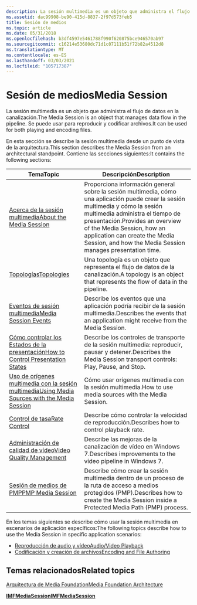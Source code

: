 ```yaml
---
description: La sesión multimedia es un objeto que administra el flujo de datos en la canalización. Se puede usar para reproducir y codificar archivos.
ms.assetid: dac99908-be90-415d-8837-2f97d573feb5
title: Sesión de medios
ms.topic: article
ms.date: 05/31/2018
ms.openlocfilehash: b3df4597e5461788f990f620875bce946570ab97
ms.sourcegitcommit: c16214e53680dc71d1c07111b51f72b82a4512d8
ms.translationtype: MT
ms.contentlocale: es-ES
ms.lasthandoff: 03/03/2021
ms.locfileid: "105717387"
---
```

# <a name="media-session"></a><span data-ttu-id="1982e-104">Sesión de medios</span><span class="sxs-lookup"><span data-stu-id="1982e-104">Media Session</span></span>

<span data-ttu-id="1982e-105">La sesión multimedia es un objeto que administra el flujo de datos en la canalización.</span><span class="sxs-lookup"><span data-stu-id="1982e-105">The Media Session is an object that manages data flow in the pipeline.</span></span> <span data-ttu-id="1982e-106">Se puede usar para reproducir y codificar archivos.</span><span class="sxs-lookup"><span data-stu-id="1982e-106">It can be used for both playing and encoding files.</span></span>

<span data-ttu-id="1982e-107">En esta sección se describe la sesión multimedia desde un punto de vista de la arquitectura.</span><span class="sxs-lookup"><span data-stu-id="1982e-107">This section describes the Media Session from an architectural standpoint.</span></span> <span data-ttu-id="1982e-108">Contiene las secciones siguientes:</span><span class="sxs-lookup"><span data-stu-id="1982e-108">It contains the following sections:</span></span>



| <span data-ttu-id="1982e-109">Tema</span><span class="sxs-lookup"><span data-stu-id="1982e-109">Topic</span></span>                                                                                        | <span data-ttu-id="1982e-110">Descripción</span><span class="sxs-lookup"><span data-stu-id="1982e-110">Description</span></span>                                                                                                                                      |
|----------------------------------------------------------------------------------------------|--------------------------------------------------------------------------------------------------------------------------------------------------|
| [<span data-ttu-id="1982e-111">Acerca de la sesión multimedia</span><span class="sxs-lookup"><span data-stu-id="1982e-111">About the Media Session</span></span>](about-the-media-session.md)                                       | <span data-ttu-id="1982e-112">Proporciona información general sobre la sesión multimedia, cómo una aplicación puede crear la sesión multimedia y cómo la sesión multimedia administra el tiempo de presentación.</span><span class="sxs-lookup"><span data-stu-id="1982e-112">Provides an overview of the Media Session, how an application can create the Media Session, and how the Media Session manages presentation time.</span></span> |
| [<span data-ttu-id="1982e-113">Topologías</span><span class="sxs-lookup"><span data-stu-id="1982e-113">Topologies</span></span>](topologies.md)                                                                 | <span data-ttu-id="1982e-114">Una topología es un objeto que representa el flujo de datos de la canalización.</span><span class="sxs-lookup"><span data-stu-id="1982e-114">A topology is an object that represents the flow of data in the pipeline.</span></span>                                                                        |
| [<span data-ttu-id="1982e-115">Eventos de sesión multimedia</span><span class="sxs-lookup"><span data-stu-id="1982e-115">Media Session Events</span></span>](media-session-events.md)                                             | <span data-ttu-id="1982e-116">Describe los eventos que una aplicación podría recibir de la sesión multimedia.</span><span class="sxs-lookup"><span data-stu-id="1982e-116">Describes the events that an application might receive from the Media Session.</span></span>                                                                   |
| [<span data-ttu-id="1982e-117">Cómo controlar los Estados de la presentación</span><span class="sxs-lookup"><span data-stu-id="1982e-117">How to Control Presentation States</span></span>](how-to-control-presentation-states.md)                 | <span data-ttu-id="1982e-118">Describe los controles de transporte de la sesión multimedia: reproducir, pausar y detener.</span><span class="sxs-lookup"><span data-stu-id="1982e-118">Describes the Media Session transport controls: Play, Pause, and Stop.</span></span>                                                                           |
| [<span data-ttu-id="1982e-119">Uso de orígenes multimedia con la sesión multimedia</span><span class="sxs-lookup"><span data-stu-id="1982e-119">Using Media Sources with the Media Session</span></span>](using-media-sources-with-the-media-session.md) | <span data-ttu-id="1982e-120">Cómo usar orígenes multimedia con la sesión multimedia.</span><span class="sxs-lookup"><span data-stu-id="1982e-120">How to use media sources with the Media Session.</span></span>                                                                                                 |
| [<span data-ttu-id="1982e-121">Control de tasa</span><span class="sxs-lookup"><span data-stu-id="1982e-121">Rate Control</span></span>](rate-control.md)                                                             | <span data-ttu-id="1982e-122">Describe cómo controlar la velocidad de reproducción.</span><span class="sxs-lookup"><span data-stu-id="1982e-122">Describes how to control playback rate.</span></span>                                                                                                          |
| [<span data-ttu-id="1982e-123">Administración de calidad de vídeo</span><span class="sxs-lookup"><span data-stu-id="1982e-123">Video Quality Management</span></span>](video-quality-management.md)                                     | <span data-ttu-id="1982e-124">Describe las mejoras de la canalización de vídeo en Windows 7.</span><span class="sxs-lookup"><span data-stu-id="1982e-124">Describes improvements to the video pipeline in Windows 7.</span></span>                                                                                       |
| [<span data-ttu-id="1982e-125">Sesión de medios de PMP</span><span class="sxs-lookup"><span data-stu-id="1982e-125">PMP Media Session</span></span>](pmp-media-session.md)                                                   | <span data-ttu-id="1982e-126">Describe cómo crear la sesión multimedia dentro de un proceso de la ruta de acceso a medios protegidos (PMP).</span><span class="sxs-lookup"><span data-stu-id="1982e-126">Describes how to create the Media Session inside a Protected Media Path (PMP) process.</span></span>                                                           |



 

<span data-ttu-id="1982e-127">En los temas siguientes se describe cómo usar la sesión multimedia en escenarios de aplicación específicos:</span><span class="sxs-lookup"><span data-stu-id="1982e-127">The following topics describe how to use the Media Session in specific application scenarios:</span></span>

-   [<span data-ttu-id="1982e-128">Reproducción de audio y vídeo</span><span class="sxs-lookup"><span data-stu-id="1982e-128">Audio/Video Playback</span></span>](audio-video-playback.md)
-   [<span data-ttu-id="1982e-129">Codificación y creación de archivos</span><span class="sxs-lookup"><span data-stu-id="1982e-129">Encoding and File Authoring</span></span>](encoding-and-file-authoring.md)

## <a name="related-topics"></a><span data-ttu-id="1982e-130">Temas relacionados</span><span class="sxs-lookup"><span data-stu-id="1982e-130">Related topics</span></span>

<dl> <dt>

[<span data-ttu-id="1982e-131">Arquitectura de Media Foundation</span><span class="sxs-lookup"><span data-stu-id="1982e-131">Media Foundation Architecture</span></span>](media-foundation-architecture.md)
</dt> <dt>

[<span data-ttu-id="1982e-132">**IMFMediaSession**</span><span class="sxs-lookup"><span data-stu-id="1982e-132">**IMFMediaSession**</span></span>](/windows/desktop/api/mfidl/nn-mfidl-imfmediasession)
</dt> </dl>

 

 



